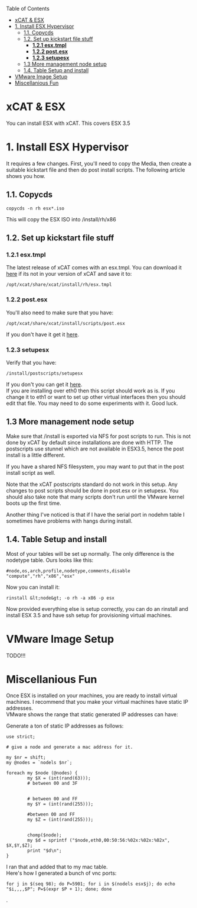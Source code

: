 <!-- START doctoc generated TOC please keep comment here to allow auto update -->
<!-- DON'T EDIT THIS SECTION, INSTEAD RE-RUN doctoc TO UPDATE -->
Table of Contents

- [xCAT &amp; ESX](#xcat-&amp-esx)
- [1\. Install ESX Hypervisor](#1%5C-install-esx-hypervisor)
  - [1.1. Copycds](#11-copycds)
  - [1.2. Set up kickstart file stuff](#12-set-up-kickstart-file-stuff)
    - [**1.2.1 esx.tmpl**](#121-esxtmpl)
    - [**1.2.2 post.esx**](#122-postesx)
    - [**1.2.3 setupesx**](#123-setupesx)
  - [1.3 More management node setup](#13-more-management-node-setup)
  - [1.4. Table Setup and install](#14-table-setup-and-install)
- [VMware Image Setup](#vmware-image-setup)
- [Miscellanious Fun](#miscellanious-fun)

<!-- END doctoc generated TOC please keep comment here to allow auto update -->


# xCAT &amp; ESX

You can install ESX with xCAT. This covers ESX 3.5 

# 1\. Install ESX Hypervisor

It requires a few changes. First, you'll need to copy the Media, then create a suitable kickstart file and then do post install scripts. The following article shows you how. 

## 1.1. Copycds
    
    copycds -n rh esx*.iso

This will copy the ESX ISO into /install/rh/x86 

## 1.2. Set up kickstart file stuff

### **1.2.1 esx.tmpl**

The latest release of xCAT comes with an esx.tmpl. You can download it [here](http://xcat.svn.sourceforge.net/viewvc/xcat/xcat-core/trunk/xCAT-server/share/xcat/install/rh/esx.tmpl) if its not in your version of xCAT and save it to: 
    
    /opt/xcat/share/xcat/install/rh/esx.tmpl

### **1.2.2 post.esx**

You'll also need to make sure that you have: 
    
    /opt/xcat/share/xcat/install/scripts/post.esx

If you don't have it get it [here](http://xcat.svn.sourceforge.net/viewvc/xcat/xcat-core/trunk/xCAT-server/share/xcat/install/scripts/post.esx). 

### **1.2.3 setupesx**

Verify that you have: 
    
    /install/postscripts/setupesx

If you don't you can get it [here](http://xcat.svn.sourceforge.net/viewvc/xcat/xcat-core/trunk/xCAT/postscripts/setupesx).  
If you are installing over eth0 then this script should work as is. If you change it to eth1 or want to set up other virtual interfaces then you should edit that file. You may need to do some experiments with it. Good luck. 

## 1.3 More management node setup

Make sure that /install is exported via NFS for post scripts to run. This is not done by xCAT by default since installations are done with HTTP. The postscripts use stunnel which are not available in ESX3.5, hence the post install is a little different. 

If you have a shared NFS filesystem, you may want to put that in the post install script as well. 

Note that the xCAT postscripts standard do not work in this setup. Any changes to post scripts should be done in post.esx or in setupesx. You should also take note that many scripts don't run until the VMware kernel boots up the first time. 

Another thing I've noticed is that if I have the serial port in nodehm table I sometimes have problems with hangs during install. 

## 1.4. Table Setup and install

Most of your tables will be set up normally. The only difference is the nodetype table. Ours looks like this: 
    
    #node,os,arch,profile,nodetype,comments,disable
    "compute","rh","x86","esx"

Now you can install it: 
    
    rinstall &lt;node&gt; -o rh -a x86 -p esx

Now provided everything else is setup correctly, you can do an rinstall and install ESX 3.5 and have ssh setup for provisioning virtual machines. 

# VMware Image Setup

TODO!!! 

# Miscellanious Fun

  
Once ESX is installed on your machines, you are ready to install virtual machines. I recommend that you make your virtual machines have static IP addresses.  
VMware shows the range that static generated IP addresses can have: 

Generate a ton of static IP addresses as follows: 
    
    use strict;
    
    # give a node and generate a mac address for it.
    
    my $nr = shift;
    my @nodes = `nodels $nr`;
    
    foreach my $node (@nodes) {
            my $X = (int(rand(63)));
            # between 00 and 3F
    
    
            # between 00 and FF
            my $Y = (int(rand(255)));
    
            #between 00 and FF
            my $Z = (int(rand(255)));
    
    
            chomp($node);
            my $d = sprintf ("$node,eth0,00:50:56:%02x:%02x:%02x", $X,$Y,$Z);
            print "$d\n";
    }

I ran that and added that to my mac table.  
Here's how I generated a bunch of vnc ports: 
    
    for j in $(seq 98); do P=5901; for i in $(nodels esx$j); do echo "$i,,,,$P"; P=$(expr $P + 1); done; done

. 
